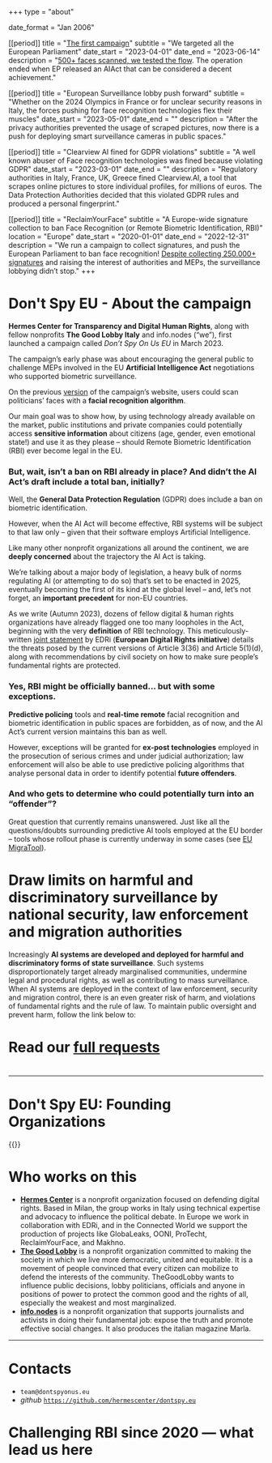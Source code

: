 +++
type = "about"

date_format = "Jan 2006"

[[period]]
  title = "[The first campaign](//dontspyonus.eu)"
  subtitle = "We targeted all the European Parliament"
  date_start = "2023-04-01"
  date_end = "2023-06-14"
  description = "[500+ faces scanned, we tested the flow](//dontspyonus.eu/post/squared-faces/). The operation ended when EP released an AIAct that can be considered a decent achievement."

[[period]]
  title = "European Surveillance lobby push forward"
  subtitle = "Whether on the 2024 Olympics in France or  for unclear security reasons in Italy, the forces pushing for face recognition technologies flex their muscles"
  date_start = "2023-05-01"
  date_end = ""
  description = "After the privacy authorities prevented the usage of scraped pictures, now there is a push for deploying smart surveillance cameras in public spaces."

[[period]]
  title = "Clearview AI fined for GDPR violations"
  subtitle = "A well known abuser of Face recognition technologies was fined because violating GDPR"
  date_start = "2023-03-01"
  date_end = ""
  description = "Regulatory authorities in Italy, France, UK, Greece fined Clearview.AI, a tool that scrapes online pictures to store individual profiles, for millions of euros. The Data Protection Authorities decided that this violated GDPR rules and produced a personal fingerprint."

[[period]]
  title = "ReclaimYourFace"
  subtitle = "A Europe-wide signature collection to ban Face Recognition (or Remote Biometric Identification, RBI)"
  location = "Europe"
  date_start = "2020-01-01"
  date_end = "2022-12-31"
  description = "We run a campaign to collect signatures, and push the European Parliament to ban face recognition! [Despite collecting 250.000+ signatures](https://twitter.com/edri/status/1706565300844368239) and raising the interest of authorities and MEPs, the surveillance lobbying didn’t stop."
+++

# Don't Spy EU - About the campaign 

**Hermes Center for Transparency and Digital Human Rights**, along with fellow nonprofits **The Good Lobby Italy** and info.nodes (“we”), first launched a campaign called _Don’t Spy On Us EU_ in March 2023.

The campaign’s early phase was about encouraging the general public to challenge MEPs involved in the EU **Artificial Intelligence Act** negotiations who supported biometric surveillance.

On the previous [version](//dontspyonus.eu/) of the campaign’s website, users could scan politicians’ faces with a **facial recognition algorithm**.

Our main goal was to show how, by using technology already available on the market, public institutions and private companies could potentially access **sensitive information** about citizens (age, gender, even emotional state!) and use it as they please – should Remote Biometric Identification (RBI) ever become legal in the EU.

### But, wait, isn’t a ban on RBI already in place? And didn’t the AI Act’s draft include a total ban, initially? 

Well, the **General Data Protection Regulation** (GDPR) does include a ban on biometric identification.

However, when the AI Act will become effective, RBI systems will be subject to that law only – given that their software employs Artificial Intelligence.

Like many other nonprofit organizations all around the continent, we are **deeply concerned** about the trajectory the AI Act is taking.

We’re talking about a major body of legislation, a heavy bulk of norms regulating AI (or attempting to do so) that’s set to be enacted in 2025, eventually becoming the first of its kind at the global level – and, let’s not forget, an **important precedent** for non-EU countries.

As we write (Autumn 2023), dozens of fellow digital & human rights organizations have already flagged one too many loopholes in the Act, beginning with the very **definition** of RBI technology.
This meticulously-written [joint statement](//edri.org/wp-content/uploads/2022/05/Prohibit-RBI-in-publicly-accessible-spaces-Civil-Society-Amendments-AI-Act-FINAL.pdf) by EDRi (**European Digital Rights initiative**) details the threats posed by the current versions of Article 3(36) and Article 5(1)(d), along with recommendations by civil society on how to make sure people’s fundamental rights are protected.


### Yes, RBI might be officially banned… but with some exceptions.

**Predictive policing** tools and **real-time remote** facial recognition and biometric identification in public spaces are forbidden, as of now, and the AI Act’s current version maintains this ban as well.

However, exceptions will be granted for **ex-post technologies** employed in the prosecution of serious crimes and under judicial authorization; law enforcement will also be able to use predictive policing algorithms that analyse personal data in order to identify potential **future offenders**.

### And who gets to determine who could potentially turn into an “offender”?

Great question that currently remains unanswered. Just like all the questions/doubts surrounding predictive AI tools employed at the EU border – tools whose rollout phase is currently underway in some cases (see [EU MigraTool](https://www.itflows.eu/eumigratool/)).

# Draw limits on harmful and discriminatory surveillance by national security, law enforcement and migration authorities

Increasingly **AI systems are developed and deployed for harmful and discriminatory forms of state surveillance**. Such systems disproportionately target already marginalised communities, undermine legal and procedural rights, as well as contributing to mass surveillance. When AI systems are deployed in the context of law enforcement, security and migration control, there is an even greater risk of harm, and violations of fundamental rights and the rule of law. To maintain public oversight and prevent harm, follow the link below to:

# Read our [full requests](/blog/requests)

#

---

# Don't Spy EU: Founding Organizations

{{<founding-organizations>}}

# Who works on this

* [**Hermes Center**](https://hermescenter.org) is a nonprofit organization focused on defending digital rights. Based in Milan, the group works in Italy using technical expertise and advocacy  to influence the political debate. In Europe we work in collaboration with EDRi, and in the Connected World we support the production of projects like GlobaLeaks, OONI, ProTecht, ReclaimYourFace, and Makhno.
* [**The Good Lobby**](https://thegoodlobby.it) is a nonprofit organization committed to making the society in which we live more democratic, united and equitable. It is a movement of people convinced that every citizen can mobilize to defend the interests of the community. TheGoodLobby wants to influence public decisions, lobby politicians, officials and anyone in positions of power to protect the common good and the rights of all, especially the weakest and most marginalized.
* [**info.nodes**](https://info.nodes) is a nonprofit organization that supports journalists and activists in doing their fundamental job: expose the truth and promote effective social changes. It also produces the italian magazine Marla.


---

# Contacts

* `team@dontspyonus.eu`
* _github_ [`https://github.com/hermescenter/dontspy.eu`](//github.com/hermescenter/dontspy.eu)

# Challenging RBI since 2020 — what lead us here
